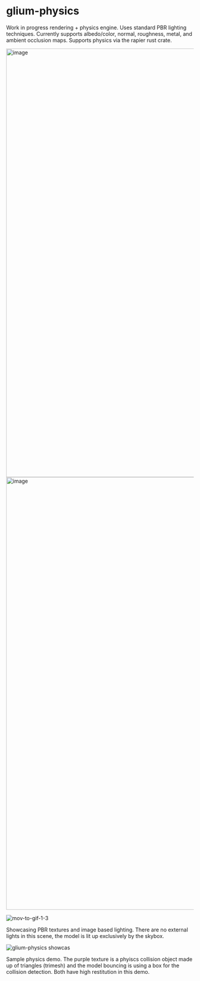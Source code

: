 # glium-physics
Work in progress rendering + physics engine. Uses standard PBR lighting techniques. Currently supports albedo/color, normal, roughness, metal, and ambient occlusion maps. Supports physics via the rapier rust crate.

<img width="1149" alt="image" src="https://user-images.githubusercontent.com/25313161/112530796-400db280-8d7d-11eb-8e4a-353697add8e5.png">

<img width="1160" alt="image" src="https://user-images.githubusercontent.com/25313161/112530834-48fe8400-8d7d-11eb-94e7-775411644365.png">

![mov-to-gif-1-3](https://user-images.githubusercontent.com/25313161/112530884-5287ec00-8d7d-11eb-995d-597420fce6a5.gif)

Showcasing PBR textures and image based lighting. There are no external lights in this scene, the model is lit up exclusively by the skybox.

![glium-physics showcas](https://user-images.githubusercontent.com/25313161/112530981-6c293380-8d7d-11eb-9dfc-518f09886463.gif)

Sample physics demo. The purple texture is a phyiscs collision object made up of triangles (trimesh) and the model bouncing is using a box for the collision detection. Both have high restitution in this demo.
